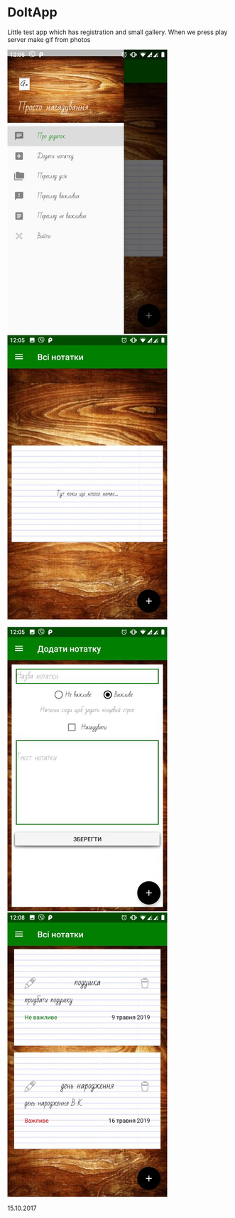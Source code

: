 # DoItApp
Little test app which has registration and small gallery.
When we press play server make gif from photos


![alt text](https://github.com/Icar05/reminder/blob/master/1.jpg)    ![alt text](https://github.com/Icar05/reminder/blob/master/2.jpg)

![alt text](https://github.com/Icar05/reminder/blob/master/3.jpg)   ![alt text](https://github.com/Icar05/reminder/blob/master/4.jpg) 

15.10.2017

